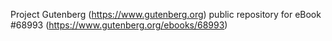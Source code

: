 Project Gutenberg (https://www.gutenberg.org) public repository for
eBook #68993 (https://www.gutenberg.org/ebooks/68993)
